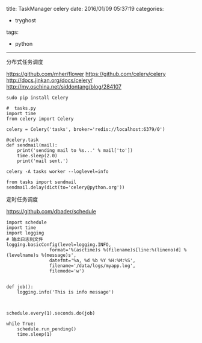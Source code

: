 title: TaskManager celery
date: 2016/01/09 05:37:19
categories:
 - tryghost

tags:
 - python 



---

分布式任务调度

https://github.com/mher/flower
https://github.com/celery/celery
http://docs.jinkan.org/docs/celery/
http://my.oschina.net/siddontang/blog/284107

```language-bash
sudo pip install Celery
```

```language-python
#  tasks.py
import time
from celery import Celery

celery = Celery('tasks', broker='redis://localhost:6379/0')

@celery.task
def sendmail(mail):
    print('sending mail to %s...' % mail['to'])
    time.sleep(2.0)
    print('mail sent.')

```

```language-bash
celery -A tasks worker --loglevel=info
```

```language-python
from tasks import sendmail
sendmail.delay(dict(to='celery@python.org'))
```

定时任务调度

https://github.com/dbader/schedule

```language-python
import schedule
import time
import logging
# 输出日志到文件
logging.basicConfig(level=logging.INFO,
                format='%(asctime)s %(filename)s[line:%(lineno)d] %(levelname)s %(message)s',
                datefmt='%a, %d %b %Y %H:%M:%S',
                filename='/data/logs/myapp.log',
                filemode='w')


def job():
    logging.info('This is info message')



schedule.every(1).seconds.do(job)

while True:
    schedule.run_pending()
    time.sleep(1)


```



